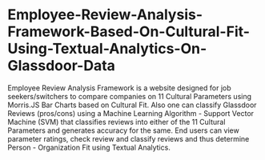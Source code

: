 # Employee-Review-Analysis-Framework-Based-On-Cultural-Fit-Using-Textual-Analytics-On-Glassdoor-Data
Employee Review Analysis Framework is a website designed for job seekers/switchers to compare companies on 11 Cultural Parameters using Morris.JS Bar Charts based on Cultural Fit. Also one can classify Glassdoor Reviews (pros/cons) using a Machine Learning Algorithm - Support Vector Machine (SVM) that classifies reviews into either of  the 11 Cultural Parameters and generates accuracy for the same. End users can view  parameter ratings, check review and classify reviews and thus determine Person - Organization Fit using Textual Analytics.
